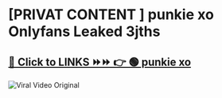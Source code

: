 
 # [PRIVAT CONTENT ] punkie xo Onlyfans Leaked 3jths

## <h2><a href="https://clipsfans.com/punkie_xo&ref=git">🔗 Click to LINKS ⏩⏩ 👉 🟢 punkie xo </a></h2>

<a href="https://clipsfans.com/punkie_xo&ref=git" rel="nofollow" data-target="animated-image.originalLink"><img src="https://i.ibb.co.com/xMMVF88/686577567.gif" alt="Viral Video Original" style="max-width: 100%; display: inline-block;" data-target="animated-image.originalImage"></a>

